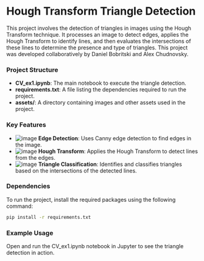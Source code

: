 # Hough Transform Triangle Detection

This project involves the detection of triangles in images using the Hough Transform technique. It processes an image to detect edges, applies the Hough Transform to identify lines, and then evaluates the intersections of these lines to determine the presence and type of triangles.
This project was developed collaboratively by Daniel Bobritski and Alex Chudnovsky.

### Project Structure

- **CV_ex1.ipynb**: The main notebook to execute the triangle detection.
- **requirements.txt**: A file listing the dependencies required to run the project.
- **assets/**: A directory containing images and other assets used in the project.

### Key Features

- ![image](https://github.com/danielbob32/Computer-Vision---Identify-Triangles-using-Hough-Transform/assets/120675110/c5dfa5bc-62c0-463c-a8be-7b5f63dff6f6)
 **Edge Detection**: Uses Canny edge detection to find edges in the image.
- ![image](https://github.com/danielbob32/Computer-Vision---Identify-Triangles-using-Hough-Transform/assets/120675110/ea733037-a2e9-44a6-b00b-77f4e6b8c616)
 **Hough Transform**: Applies the Hough Transform to detect lines from the edges.
- ![image](https://github.com/danielbob32/Computer-Vision---Identify-Triangles-using-Hough-Transform/assets/120675110/db0a0158-9319-4428-9554-e31136d8ec6f)
 **Triangle Classification**: Identifies and classifies triangles based on the intersections of the detected lines.

### Dependencies

To run the project, install the required packages using the following command:

```bash
pip install -r requirements.txt
```

### Example Usage

Open and run the CV_ex1.ipynb notebook in Jupyter to see the triangle detection in action.

